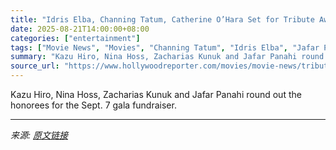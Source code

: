 ```yaml
---
title: "Idris Elba, Channing Tatum, Catherine O’Hara Set for Tribute Awards at Toronto Film Fest"
date: 2025-08-21T14:00:00+08:00
categories: ["entertainment"]
tags: ["Movie News", "Movies", "Channing Tatum", "Idris Elba", "Jafar Panahi", "Toronto Film Festival"]
summary: "Kazu Hiro, Nina Hoss, Zacharias Kunuk and Jafar Panahi round out the honorees for the Sept. 7 gala fundraiser."
source_url: "https://www.hollywoodreporter.com/movies/movie-news/tribute-awards-toronto-film-fest-1236343152/"
---
```


Kazu Hiro, Nina Hoss, Zacharias Kunuk and Jafar Panahi round out the honorees for the Sept. 7 gala fundraiser.

---

*来源: [原文链接](https://www.hollywoodreporter.com/movies/movie-news/tribute-awards-toronto-film-fest-1236343152/)*
